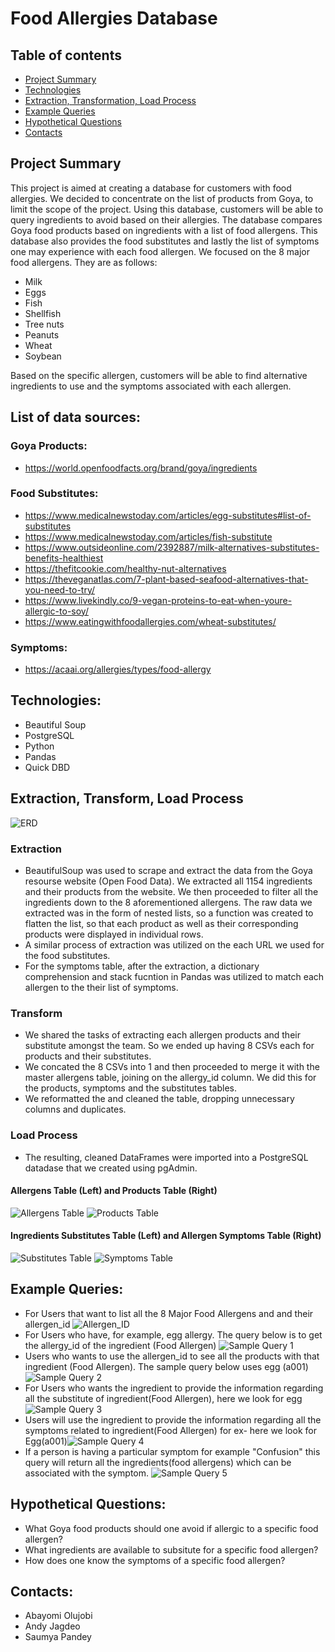 # Food Allergies Database

## Table of contents
- [Project Summary](https://github.com/Andyjag91/Allergens-in-Goya-Food-Products-/blob/main/README.md#project-summary)
- [Technologies](https://github.com/Andyjag91/Allergens-in-Goya-Food-Products-/blob/main/README.md#technologies)
- [Extraction, Transformation, Load Process](https://github.com/Andyjag91/Allergens-in-Goya-Food-Products-/blob/main/README.md#extraction-transform-load-process)
- [Example Queries](https://github.com/Andyjag91/Allergens-in-Goya-Food-Products-/blob/main/README.md#example-queries)
- [Hypothetical Questions](https://github.com/Andyjag91/Allergens-in-Goya-Food-Products-/blob/main/README.md#hypothetical-questions)
- [Contacts](https://github.com/Andyjag91/Allergens-in-Goya-Food-Products-/blob/main/README.md#contacts)

## Project Summary

This project is aimed at creating a database for customers with food allergies. We decided to concentrate on the list of products from Goya, to limit the scope of the project. Using this database, customers will be able to query ingredients to avoid based on their allergies.  The database compares Goya food products based on ingredients with a list of food allergens. This database also provides the food substitutes and lastly the list of symptoms one may experience with each food allergen. We focused on the 8 major food allergens. They are as follows:
 - Milk 
 - Eggs
 - Fish
 - Shellfish 
 - Tree nuts
 - Peanuts
 - Wheat 
 - Soybean

Based on the specific allergen, customers will be able to find alternative ingredients to use and the symptoms associated with each allergen.

## List of data sources:
### Goya Products:
 - https://world.openfoodfacts.org/brand/goya/ingredients

### Food Substitutes:
 - https://www.medicalnewstoday.com/articles/egg-substitutes#list-of-substitutes
 - https://www.medicalnewstoday.com/articles/fish-substitute 
 - https://www.outsideonline.com/2392887/milk-alternatives-substitutes-benefits-healthiest
 - https://thefitcookie.com/healthy-nut-alternatives
 - https://theveganatlas.com/7-plant-based-seafood-alternatives-that-you-need-to-try/ 
 - https://www.livekindly.co/9-vegan-proteins-to-eat-when-youre-allergic-to-soy/ 
 - https://www.eatingwithfoodallergies.com/wheat-substitutes/

### Symptoms:
 - https://acaai.org/allergies/types/food-allergy

## Technologies:
 - Beautiful Soup
 - PostgreSQL
 - Python
 - Pandas
 - Quick DBD

## Extraction, Transform, Load Process
![ERD](https://github.com/Andyjag91/Allergens-in-Goya-Food-Products-/blob/main/images/QuickDBD-export%20(1).png)

### Extraction
 - BeautifulSoup was used to scrape and extract the data from the Goya resourse website (Open Food Data). We extracted all 1154 ingredients and their products from the website. We then proceeded to filter all the ingredients down to the 8 aforementioned allergens. The raw data we extracted was in the form of nested lists, so a function was created to flatten the list, so that each product as well as their corresponding products were displayed in individual rows.
 - A similar process of extraction was utilized on the each URL we used for the food substitutes.
 - For the symptoms table, after the extraction, a dictionary comprehension and stack fucntion in Pandas was utilized to match each allergen to the their list of symptoms.

### Transform
 - We shared the tasks of extracting each allergen products and their substitute amongst the team. So we ended up having 8 CSVs each for products and their substitutes.
 - We concated the 8 CSVs into 1 and then proceeded to merge it with the master allergens table, joining on the allergy_id column. We did this for the products, symptoms and the substitutes tables.
 - We reformatted the and cleaned the table, dropping unnecessary columns and duplicates.

### Load Process
- The resulting, cleaned DataFrames were imported into a PostgreSQL datadase that we created using pgAdmin.

#### Allergens Table (Left) and Products Table (Right)
![Allergens Table](https://github.com/Andyjag91/Allergens-in-Goya-Food-Products-/blob/main/images/allergens_table.png) ![Products Table](https://github.com/Andyjag91/Allergens-in-Goya-Food-Products-/blob/main/images/products_table.png) 

#### Ingredients Substitutes Table (Left) and Allergen Symptoms Table (Right)
![Substitutes Table](https://github.com/Andyjag91/Allergens-in-Goya-Food-Products-/blob/main/images/substitutes_table.png) ![Symptoms Table](https://github.com/Andyjag91/Allergens-in-Goya-Food-Products-/blob/main/images/symptoms_table.png)

## Example Queries:
 - For Users that want to list all the 8 Major Food Allergens and and their allergen_id ![Allergen_ID](https://github.com/Andyjag91/Allergens-in-Goya-Food-Products-/blob/main/images/query6.png)
 - For Users who have, for example, egg allergy. The query below is to get the allergy_id of the ingredient (Food Allergen) ![Sample Query 1](https://github.com/Andyjag91/Allergens-in-Goya-Food-Products-/blob/main/images/query1.png)
 - Users who wants to use the allergen_id to see all the products with that ingredient (Food Allergen). The sample query below uses egg (a001) ![Sample Query 2](https://github.com/Andyjag91/Allergens-in-Goya-Food-Products-/blob/main/images/query2.png)
 - For Users who wants the ingredient to provide the information regarding all the substitute of ingredient(Food Allergen), here we look for egg ![Sample Query 3](https://github.com/Andyjag91/Allergens-in-Goya-Food-Products-/blob/main/images/query3.png)
 - Users will use the ingredient to provide the information regarding all the symptoms related to ingredient(Food Allergen) for ex- here we look for Egg(a001)![Sample Query 4](https://github.com/Andyjag91/Allergens-in-Goya-Food-Products-/blob/main/images/query4.png)
 - If a person is having a particular symptom for example "Confusion" this query will return all the ingredients(food allergens) which can be associated with the symptom. ![Sample Query 5](https://github.com/Andyjag91/Allergens-in-Goya-Food-Products-/blob/main/images/query5.png)

## Hypothetical Questions:
 - What Goya food products should one avoid if allergic to a specific food allergen?
 - What ingredients are available to subsitute for a specific food allergen?
 - How does one know the symptoms of a specific food allergen?
 

 
## Contacts:
 - Abayomi Olujobi
 - Andy Jagdeo
 - Saumya Pandey 
